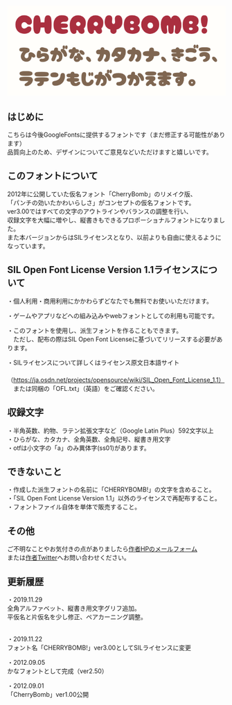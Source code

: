 <img src="./ScreenShot2019-11-29 23.42.18.png" />

<h2>はじめに</h2>
こちらは今後GoogleFontsに提供するフォントです（まだ修正する可能性があります）<br />
品質向上のため、デザインについてご意見などいただけますと嬉しいです。

<h2>このフォントについて</h2>
2012年に公開していた仮名フォント「CherryBomb」のリメイク版、<br />
「パンチの効いたかわいらしさ」がコンセプトの仮名フォントです。<br />
ver3.00ではすべての文字のアウトラインやバランスの調整を行い、<br />
収録文字を大幅に増やし、縦書きもできるプロポーショナルフォントになりました。<br />
また本バージョンからはSILライセンスとなり、以前よりも自由に使えるようになっています。<br />


<h2>SIL Open Font License Version 1.1ライセンスについて</h2>

・個人利用・商用利用にかかわらずどなたでも無料でお使いいただけます。<br />

・ゲームやアプリなどへの組み込みやwebフォントとしての利用も可能です。<br />

・このフォントを使用し、派生フォントを作ることもできます。<br />
　ただし、配布の際はSIL Open Font Licenseに基づいてリリースする必要があります。<br />

・SILライセンスについて詳しくはライセンス原文日本語サイト<br />
　（https://ja.osdn.net/projects/opensource/wiki/SIL_Open_Font_License_1.1）<br />
　または同梱の「OFL.txt」（英語）をご確認ください。<br />


<h2>収録文字</h2>
・半角英数、約物、ラテン拡張文字など（Google Latin Plus）592文字以上<br />
・ひらがな、カタカナ、全角英数、全角記号、縦書き用文字<br />
・otfは小文字の「a」のみ異体字(ss01)があります。<br />


<h2>できないこと</h2>
・作成した派生フォントの名前に「CHERRYBOMB!」の文字を含めること。<br />
・「SIL Open Font License Version 1.1」以外のライセンスで再配布すること。<br />
・フォントファイル自体を単体で販売すること。<br />


<h2>その他</h2>
ご不明なことやお気付きの点がありましたら<a href="https://satsuyako.com/" target="_blank">作者HPのメールフォーム</a><br />
または<a href="https://twitter.com/satsuyako" target="_blank">作者Twitter</a>へお問い合わせください。<br />


<h2>更新履歴</h2>
・2019.11.29<br />
全角アルファベット、縦書き用文字グリフ追加。<br />
平仮名と片仮名を少し修正、ペアカーニング調整。<br /><br />

・2019.11.22<br />
フォント名「CHERRYBOMB!」ver3.00としてSILライセンスに変更<br />

・2012.09.05<br />
かなフォントとして完成（ver2.50）<br />

・2012.09.01<br />
「CherryBomb」ver1.00公開<br />
